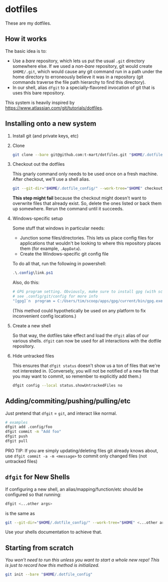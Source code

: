 # dotfiles

These are my dotfiles.

## How it works

The basic idea is to:

- Use a _bare_ repository, which lets us put the usual `.git` directory somewhere else. If we used a
  _non-bare_ repository, git would create `$HOME/.git`, which would cause any git command run in a
  path under the home directory to erroneously believe it was in a repository (git commands traverse
  the file path hierarchy to find this directory).
- In our shell, alias `dfgit` to a specially-flavored invocation of git that is uses this bare
  repository.

This system is heavily inspired by <https://www.atlassian.com/git/tutorials/dotfiles>.

## Installing onto a new system

1. Install git (and private keys, etc)

2. Clone

   ```sh
   git clone --bare git@github.com:t-mart/dotfiles.git "$HOME/.dotfile_config"
   ```

3. Checkout out the dotfiles

   This gnarly command only needs to be used once on a fresh machine. After checkout, we'll use a
   shell alias.

   ```sh
   git --git-dir="$HOME/.dotfile_config/" --work-tree="$HOME" checkout
   ```

   **This step might fail** because the checkout might doesn't want to overwrite files that already
   exist. So, delete the ones listed or back them up somewhere. Rerun the command until it succeeds.

4. Windows-specific setup

   Some stuff that windows in particular needs:

   - Junction some files/directories. This lets us place config files for applications that wouldn't
     be looking to where this repository places them (for example, `.AppData`).
   - Create the Windows-specific git config file

   To do all that, run the following in powershell:

   ```powershell
   .\.config\link.ps1
   ```

   Also, do this:

   ```powershell
   # GPG program setting. Obviously, make sure to install gpg (with scoop) too.
   # see .config/git/config for more info
   "[gpg]`n  program = C:/Users/tim/scoop/apps/gpg/current/bin/gpg.exe`n" | Out-File -FilePath "$HOME\.config\git\windows"
   ```

   (This method could hypothetically be used on any platform to fix inconvenient config locations.)

5. Create a new shell

   So that way, the dotfiles take effect and load the `dfgit` alias of our various shells. `dfgit`
   can now be used for all interactions with the dotfile repository.

6. Hide untracked files

   This ensures that `dfgit status` doesn't show us a ton of files that we're not interested in.
   (Conversely, you will not be notified of a new file that you may want to commit, so remember to
   explicitly add them.)

   ```sh
   dfgit config --local status.showUntrackedFiles no
   ```

## Adding/commiting/pushing/pulling/etc

Just pretend that `dfgit` = `git`, and interact like normal.

```sh
# examples
dfgit add .config/foo
dfgit commit -m "Add foo"
dfgit push
dfgit pull
```

PRO TIP: If you are simply updating/deleting files git already knows about, use
`dfgit commit -a -m <message>` to commit only changed files (not untracked files)

## `dfgit` for New Shells

If configuring a new shell, an alias/mapping/function/etc should be configured so that running:

```sh
dfgit <...other args>
```

is the same as

```sh
git --git-dir="$HOME/.dotfile_config/" --work-tree="$HOME" <...other args>
```

Use your shells documentation to achieve that.

## Starting from scratch

_You won't need to run this unless you want to start a whole new repo! This is just to record how
this method is initialized._

```sh
git init --bare "$HOME/.dotfile_config"
```
